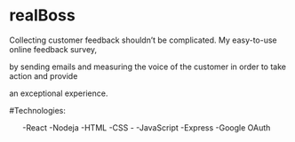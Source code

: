 # realBoss

Collecting customer feedback shouldn’t be complicated. My easy-to-use online feedback survey,

by sending emails and measuring the voice of the customer in order to take action and provide

an exceptional experience.

#Technologies:
<ul>-React
-Nodeja
-HTML 
-CSS -
-JavaScript 
-Express 
-Google OAuth
<ul/>

